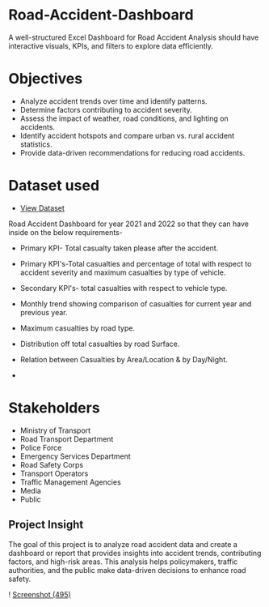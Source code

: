 # Road-Accident-Dashboard
A well-structured Excel Dashboard for Road Accident Analysis should have interactive visuals, KPIs, and filters to explore data efficiently.

# Objectives
- Analyze accident trends over time and identify patterns.
- Determine factors contributing to accident severity.
- Assess the impact of weather, road conditions, and lighting on accidents.
- Identify accident hotspots and compare urban vs. rural accident statistics.
- Provide data-driven recommendations for reducing road accidents.



# Dataset used
- <a href="https://github.com/peacerach/Road-Accident-Dashboard/blob/main/Road%20Accident%20Data.xlsx">View Dataset</a>

Road Accident Dashboard for year 2021 and 2022 so that they can have inside on the below requirements-
- Primary KPI- Total casualty taken please after the accident. 
- Primary KPI's-Total casualties and percentage of total with respect to accident severity and maximum casualties by type of vehicle. 
- Secondary KPI's- total casualties with respect to vehicle type. 
- Monthly trend showing comparison of casualties for current year and previous year. 
- Maximum casualties by road type. 
- Distribution off total casualties by road Surface. 
- Relation between Casualties by Area/Location & by Day/Night.

- 
# Stakeholders

- Ministry of Transport
- Road Transport Department
- Police Force
- Emergency Services Department
- Road Safety Corps
- Transport Operators
- Traffic Management Agencies
- Media
- Public

## Project Insight
The goal of this project is to analyze road accident data and create a dashboard or report that provides insights into accident trends, contributing factors, and high-risk areas. This analysis helps policymakers, traffic authorities, and the public make data-driven decisions to enhance road safety. 


! [Screenshot (495)](https://github.com/peacerach/Road-Accident-Dashboard/blob/main/Road%20Accident%20ss.png) 

